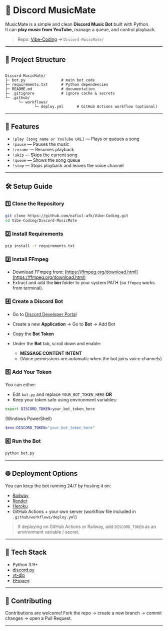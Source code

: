 # 🎵 Discord MusicMate

MusicMate is a simple and clean **Discord Music Bot** built with Python.  
It can **play music from YouTube**, manage a queue, and control playback.

> Repo: [Vibe-Coding](https://github.com/nafiul-afk/Vibe-Coding) → `Discord-MusicMate/`

---

## 📂 Project Structure
```

Discord-MusicMate/
├─ bot.py                # main bot code
├─ requirements.txt      # Python dependencies
├─ README.md             # documentation
├─ .gitignore            # ignore cache & secrets
└─ .github/
      └─ workflows/
             └─ deploy.yml      # GitHub Actions workflow (optional)

````

---

## 🚀 Features
- `!play [song name or YouTube URL]` — Plays or queues a song
- `!pause` — Pauses the music
- `!resume` — Resumes playback
- `!skip` — Skips the current song
- `!queue` — Shows the song queue
- `!stop` — Stops playback and leaves the voice channel

---

## 🛠️ Setup Guide

### 1️⃣ Clone the Repository
```bash
git clone https://github.com/nafiul-afk/Vibe-Coding.git
cd Vibe-Coding/Discord-MusicMate
````

### 2️⃣ Install Requirements

```bash
pip install -r requirements.txt
```

### 3️⃣ Install FFmpeg

* Download FFmpeg from: [https://ffmpeg.org/download.html](https://ffmpeg.org/download.html)
* Extract and add the **bin** folder to your system PATH (so `ffmpeg` works from terminal).

### 4️⃣ Create a Discord Bot

* Go to [Discord Developer Portal](https://discord.com/developers/applications)
* Create a new **Application** → Go to **Bot** → Add Bot
* Copy the **Bot Token**
* Under the **Bot** tab, scroll down and enable:

  * **MESSAGE CONTENT INTENT**
  * (Voice permissions are automatic when the bot joins voice channels)

### 5️⃣ Add Your Token

You can either:

* Edit `bot.py` and replace `YOUR_BOT_TOKEN_HERE`
  **OR**
* Keep your token safe using environment variables:

```bash
export DISCORD_TOKEN=your_bot_token_here
```

(Windows PowerShell)

```powershell
$env:DISCORD_TOKEN="your_bot_token_here"
```

### 6️⃣ Run the Bot

```bash
python bot.py
```

---

## 🌐 Deployment Options

You can keep the bot running 24/7 by hosting it on:

* [Railway](https://railway.app/)
* [Render](https://render.com/)
* [Heroku](https://heroku.com/)
* GitHub Actions + your own server (workflow file included in `.github/workflows/deploy.yml`)

> If deploying on GitHub Actions or Railway, add `DISCORD_TOKEN` as an environment variable / secret.

---

## 🧩 Tech Stack

* Python 3.9+
* [discord.py](https://pypi.org/project/discord.py/)
* [yt-dlp](https://github.com/yt-dlp/yt-dlp)
* [FFmpeg](https://ffmpeg.org/)

---

## 🤝 Contributing

Contributions are welcome!
Fork the repo → create a new branch → commit changes → open a Pull Request.

---





